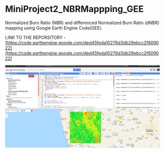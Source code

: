 # MiniProject2_NBRMappping_GEE
Normalized Burn Ratio (NBR) and differenced Normalized Burn Ratio (dNBR) mapping using Google Earth Engine Code(GEE).


LINK TO THE REPORSITORY - [https://code.earthengine.google.com/ded45feda10276d3db29ebcc2f609022](https://code.earthengine.google.com/ded45feda10276d3db29ebcc2f609022)

![NBR](https://github.com/vansjyo/MiniProject2_NBRMappping_GEE/blob/master/figures/NBR_MAP.png)

